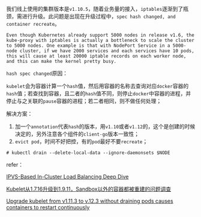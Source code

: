 我们线上使用的集群版本是`v1.10.5`，随着业务量的接入，`iptables`逐渐到了瓶颈，需进行升级。此问题是出现在升级过程中，`spec hash changed, and container recreate`。

```shell
Even though Kubernetes already support 5000 nodes in release v1.6, the kube-proxy with iptables is actually a bottleneck to scale the cluster to 5000 nodes. One example is that with NodePort Service in a 5000-node cluster, if we have 2000 services and each services have 10 pods, this will cause at least 20000 iptable records on each worker node, and this can make the kernel pretty busy.
```

`hash spec changed`原因：

`kubelet`会为容器计算一个`hash`值，然后用容器的名称去查询对应`docker`容器的`hash`值；若查找到容器，且二者的`hash`值不同，则停止`docker`中容器的进程，并停止与之关联的`pause`容器的进程；若二者相同，则不做任何处理；

解决方案：

1. 加一个`annotation`代表`hash`的版本，用`v1.10`或者`v1.12`的，这个是创建的时候决定的，另外注意各个组件的`client-go`版本一致性；
2. `evict pod`，时间不好把控，有的`pod`最好不要`recreate`；

```shell
# kubectl drain --delete-local-data --ignore-daemonsets $NODE
```



refer：

[IPVS-Based In-Cluster Load Balancing Deep Dive](https://kubernetes.io/blog/2018/07/09/ipvs-based-in-cluster-load-balancing-deep-dive/)

[Kubelet从1.7.16升级到1.9.11，Sandbox以外的容器都被重建的问题调查](https://www.lijiaocn.com/%E9%97%AE%E9%A2%98/2019/01/14/kubelet-updates-container-restart.html)

[Upgrade kubelet from v1.11.3 to v.12.3 without draining pods causes containers to restart continuously](https://github.com/kubernetes/kubernetes/issues/72296)

